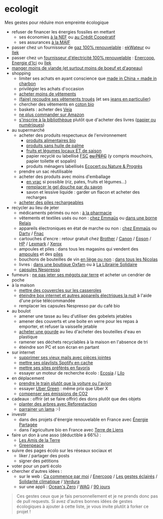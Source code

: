 # ecologit

Mes gestes pour réduire mon empreinte écologique

* refuser de financer les énergies fossiles en mettant
  * ses économies [à la NEF](https://www.lanef.com/particuliers/epargner-solidaire/) ou [au Crédit Coopératif](https://www.credit-cooperatif.coop/Particuliers/Epargner-et-placer/)
  * ses assurances [à la MAIF](https://www.enercoop.fr/content/quand-lenergie-militante-rencontre-lassureur-militant)
* passer chez un fournisseur de [gaz 100% renouvelable](http://www.grtgaz.com/solutions-avenir/grtgaz-solutions-davenir-pour-la-transition-energetique/le-biomethane-gaz-renouvelable.html) : [ekWateur](https://ekwateur.fr/100-pour-100-renouvelable) ou [Ilek](https://www.ilek.fr/gaz-bio-francais)
* passer chez un [fournisseur d'électricité 100% renouvelable](https://www.guide-electricite-verte.fr/) : [Enercoop](http://www.enercoop.fr/), [Energie d'Ici](https://www.energiedici.fr/) ou [Ilek](https://www.ilek.fr/)
*  [manger moins de viande (et surtout moins de boeuf et d'agneau)](https://www.lemonde.fr/les-decodeurs/article/2015/10/29/la-viande-a-aussi-un-impact-majeur-sur-la-planete_4799570_4355770.html)
* shopping
  * limiter ses achats en ayant conscience que [made in China = made in charbon](https://sinformerautrement.wordpress.com/2018/02/24/a-quand-la-rupture-energetique/)
  * privilégier les achats d'occasion
  * [acheter moins de vêtements](http://www.qqf.fr/infographie/59/la-mode-sans-dessus-dessous)
  * [(faire) recoudre ses vêtements troués](https://www.wedemain.fr/photo/art/default/29579889-28565659.jpg) (et ses [jeans en particulier](https://www.francetvinfo.fr/monde/environnement/consommation-le-jeans-est-un-des-produits-les-plus-polluants-au-monde_1264025.html))
  * chercher des vêtements en [coton bio](http://www.vedura.fr/guide/eco-geste/choisissez-vetement-coton-bio)
  * baskets : acheter des [Veja](https://project.veja-store.com/fr/intro/)
  * [ne plus commander sur Amazon](https://www.telerama.fr/television/scandale-des-invendus-amazon-aurait-detruit-trois-millions-de-produits-en-france-en-2018,n6086750.php)
  * [s'inscrire à la bibliothèque](https://bibliotheques.paris.fr/) plutôt que d'acheter des livres ([papier ou numériques](https://www.consoglobe.com/livre-papier-vs-livre-numerique-lequel-est-le-plus-ecolo-cg))
* au supermarché
  * acheter des produits respectueux de l'environnement
    * [produits alimentaires bio](http://www.fao.org/organicag/oa-faq/oa-faq6/fr/)
    * [produits sans huile de palme](http://www.liberation.fr/futurs/2015/11/02/huile-de-palme-et-deforestation-les-poumons-de-la-planete-partent-en-fumee-les-notres-souffrent_1410599)
    * [fruits et légumes locaux ET de saison](https://e-rse.net/consommer-local-ecologie-environnement-21870/#gs.Meb14EQ)
    * papier recyclé ou labellisé [FSC](https://www.consoglobe.com/label-fsc-certification-cg) [~~ou PEFC~~](http://www.amisdelaterre.org/Les-Amis-de-la-Terre-denoncent-le.html) (y compris mouchoirs, papier toilette et sopalin)
    * produits ménagers labellisés [Ecocert ou Nature & Progrès](https://www.femmeactuelle.fr/deco/maison-pratique/produits-menagers-ecolos-labels-fier-32231)
  * prendre un sac réutilisable
  * acheter des produits avec moins d'emballage
    * [en vrac](https://www.bfmtv.com/societe/acheter-en-vrac-la-nouvelle-tendance-ecolo-927973.html) si possible (riz, pates, fruits et légumes...)
    * [remplacer le gel douche par du savon](https://www.wearethedrops.com/blog/2018/01/23/savon/)
    * savon et lessive liquide : garder un flacon et acheter des recharges
  * [acheter des piles rechargeables](https://www.zdnet.fr/blogs/greenit/piles-rechargeables-32-fois-moins-nocives-pour-l-environnement-39711422.htm)
* recycler au lieu de jeter
  *  médicaments périmés ou non : [à la pharmacie](https://www.cyclamed.org/pourquoi/quoi-rapporter)
  *  vêtements et textiles usés ou non : [chez Emmaüs](http://emmaus-france.org/ou-donner-ou-acheter/) ou [dans une borne Relais](https://www.lerelais.org/oudonner.php)
  *  appareils électroniques en état de marche ou non : [chez Emmaüs](http://emmaus-france.org/ou-donner-ou-acheter/) ou [Darty](https://www.darty.com/services/solutions/savoir_faire/le-recyclage-de-votre-ancien-appareil/recyclez-vos-appareils-avec-darty) / [Fnac](https://www.fnac.com/recyclage)
  *  cartouches d'encre : retour gratuit chez [Brother](https://www.brother.fr/brother-earth/recyclage-de-cartouches) / [Canon](https://www.canon.fr/recycling/) / [Epson](http://content.epson-europe.com/environment/ink_cartridges_and_the_environment/be/index.htm) / [HP](https://h30248.www3.hp.com/recycle/ereturns/return_type-hpe.asp?__cc=fr&__la=fr) / [Lexmark](https://www.lexmark.com/fr_ca/products/supplies-and-accessories/collection-and-recycling-program/lccp.html) / [Xerox](https://www.xerox.fr/about-xerox/recycling/frfr.html)
  *  ampoules et piles : dans tous les magasins qui vendent des [ampoules](https://www.recylum.com/particuliers/) et des [piles](https://www.jerecyclemespiles.com/)
  * bouchons de bouteilles de vin [en liège ou non](http://www.bioaddict.fr/flashinfos/un-systeme-de-collecte-et-recyclage-des-bouchons-chez-les-cavistes-nicolas-f5888.html) : [dans tous les Nicolas](http://www.planeteliege.com/recyclage.php)
  *  livres : [dans une boutique Oxfam](http://www.oxfamfrance.org/magasins/nos-adresses) ou à [La Librairie Solidaire](http://www.lamaisonducanal.fr/la-librairie-solidaire/)
  *  [capsules Nespresso](https://www.nespresso.com/entreprise/points-de-recyclage.html)
*  fumeurs : [ne pas jeter ses mégots par terre](https://mobile.lemonde.fr/planete/article/2018/07/17/fumer-nuit-gravement-a-la-sante-des-poissons_5332789_3244.html) et acheter un cendrier de poche
* à la maison
  * [mettre des couvercles sur les casseroles](https://www.lenergietoutcompris.fr/eco-gestes/je-mets-un-couvercle-sur-la-casserole-quand-je-cuisine)
  * [éteindre box internet et autres appareils électriques la nuit](https://www.linfodurable.fr/conso/appareils-connectes-comment-reduire-leur-empreinte-energetique-3632) à l'aide d'une prise télécommandée
  * remplacer les capsules Nespresso par du café bio
* au boulot
  * amener une tasse au lieu d'utiliser des gobelets jetables
  * amener des couverts et une boite en verre pour les repas à emporter, et refuser la vaisselle jetable
  * [acheter une gourde](https://lemballageecologique.com/2016/11/28/acheter-une-gourde-bouteille-reutilisable/) au lieu d'acheter des bouteilles d'eau en plastique
  * ramener ses déchets recyclables à la maison en l'absence de tri
  * éteindre son PC et son écran en partant
* sur internet
  * [supprimer ses vieux mails avec pièces jointes](http://www.lefigaro.fr/secteur/high-tech/2016/11/04/32001-20161104ARTFIG00113-plus-vous-stockez-vos-mails-plus-vous-polluez-la-planete.php)
  * [mettre ses playlists Spotify en cache](https://mic.com/articles/104716/the-one-thing-everyone-is-missing-about-streaming-music#.1uzwNPntT)  
  * [mettre ses sites préférés en favoris](https://start.lesechos.fr/actu-entreprises/societe/les-gestes-a-adopter-pour-etre-ecolo-sur-le-web-9365.php)
  * essayer un moteur de recherche écolo : [Ecosia](https://www.ecosia.org/) / [Lilo](https://www.lilo.org/fr/)
* en déplacement
  * [prendre le train plutôt que la voiture ou l'avion](https://www.consoglobe.com/les-14-modes-de-transport-les-moins-polluants-cg)
  * essayer [Uber Green](https://www.uber.com/fr/ride/ubergreen/) : même prix que Uber X
  * [compenser ses émissions de CO2](https://www.consoglobe.com/compensation-carbone-bonne-idee-cg)
* cadeaux : offrir (et se faire offrir) des dons plutôt que des objets
  * [planter des arbres avec Reforestaction](https://www.reforestaction.com/)
  * [parrainer un lama](https://ahuana.com/fr/l-association/nous-soutenir/) :-)
* investir 
  * dans des projets d'énergie renouvelable en France avec [Énergie Partagée](https://energie-partagee.org/) 
  * dans l'agriculture bio en France avec [Terre de Liens](https://terredeliens.org/)
* faire un don à une asso (déductible à 66%) :
  * [Les Amis de la Terre](http://www.amisdelaterre.org/Je-fais-un-don-aux-Amis-de-la.html)
  * [Greenpeace](https://faire-un-don.greenpeace.fr/)
* suivre des pages écolo sur les réseaux sociaux et
  * liker / partager des posts
  * signer des pétitions
* voter pour un parti écolo
* chercher d'autres idées : 
  * sur le web : [Ça commence par moi](https://www.cacommenceparmoi.org/) / [Enercoop](https://transition.enercoop.fr/EbooK) / [Les gestes éclairés](https://www.lesgesteseclaires.com/) / [Solidarité climatique](https://actions.solidariteclimatique.org/actions/toutes) / [Verdura](http://www.vedura.fr/guide/eco-geste/)
  * sur une appli : [Ocean's Zero](https://www.surfrider.eu/oceanszero/) / [WAG](https://www.wwf.fr/agir-au-quotidien/we-act-for-good) / [90 jours](https://90jours.org/)

> Ces gestes ceux que je fais personnellement et je ne prends donc pas de pull requests. Si avez d'autres bonnes idées de gestes écologiques à ajouter à cette liste, je vous invite plutôt à forker ce projet !
